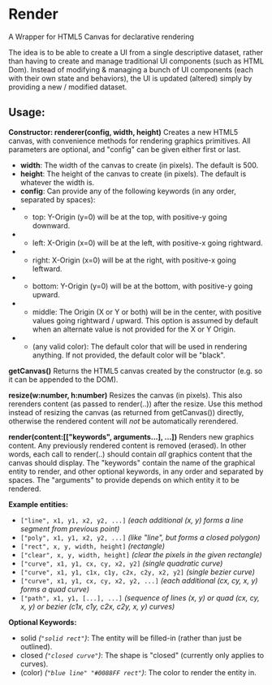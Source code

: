 # Render
A Wrapper for HTML5 Canvas for declarative rendering

The idea is to be able to create a UI from a single descriptive dataset, rather than having to create and manage traditional UI components (such as HTML Dom). Instead of modifying & managing a bunch of UI components (each with their own state and behaviors), the UI is updated (altered) simply by providing a new / modified dataset.

## Usage:

**Constructor: renderer(config, width, height)**
Creates a new HTML5 canvas, with convenience methods for rendering graphics primitives. All parameters are optional, and "config" can be given either first or last.
* **width**: The width of the canvas to create (in pixels). The default is 500.
* **height**: The height of the canvas to create (in pixels). The default is whatever the width is.
* **config**: Can provide any of the following keywords (in any order, separated by spaces):
* * top: Y-Origin (y=0) will be at the top, with positive-y going downward.
* * left: X-Origin (x=0) will be at the left, with positive-x going rightward.
* * right: X-Origin (x=0) will be at the right, with positive-x going leftward.
* * bottom: Y-Origin (y=0) will be at the bottom, with positive-y going upward.
* * middle: The Origin (X or Y or both) will be in the center, with positive values going rightward / upward. This option is assumed by default when an alternate value is not provided for the X or Y Origin.
* * (any valid color): The default color that will be used in rendering anything. If not provided, the default color will be "black".

**getCanvas()**
Returns the HTML5 canvas created by the constructor (e.g. so it can be appended to the DOM).

**resize(w:number, h:number)**
Resizes the canvas (in pixels). This also rerenders content (as passed to render(..)) after the resize. Use this method instead of resizing the canvas (as returned from getCanvas()) directly, otherwise the rendered content will *not* be automatically rerendered.

**render(content:[["keywords", arguments...], ...])**
Renders new graphics content. Any previously rendered content is removed (erased). In other words, each call to render(..) should contain *all* graphics content that the canvas should display. The "keywords" contain the name of the graphical entity to render, and other optional keywords, in any order and separated by spaces. The "arguments" to provide depends on which entity it to be rendered.

**Example entities:**
* `["line", x1, y1, x2, y2, ...]` *(each additional (x, y) forms a line segment from previous point)*
* `["poly", x1, y1, x2, y2, ...]` *(like "line", but forms a closed polygon)*
* `["rect", x, y, width, height]` *(rectangle)*
* `["clear", x, y, width, height]` *(clear the pixels in the given rectangle)*
* `["curve", x1, y1, cx, cy, x2, y2]` *(single quadratic curve)*
* `["curve", x1, y1, c1x, c1y, c2x, c2y, x2, y2]` *(single bezier curve)*
* `["curve", x1, y1, cx, cy, x2, y2, ...]` *(each additional (cx, cy, x, y) forms a quad curve)*
* `["path", x1, y1, [...], ...]` *(sequence of lines (x, y) or quad (cx, cy, x, y) or bezier (c1x, c1y, c2x, c2y, x, y) curves)*

**Optional Keywords:**
* solid *(`"solid rect"`)*: The entity will be filled-in (rather than just be outlined).
* closed *(`"closed curve"`)*: The shape is "closed" (currently only applies to curves).
* (color) *(`"blue line" "#0088FF rect"`)*: The color to render the entity in.

